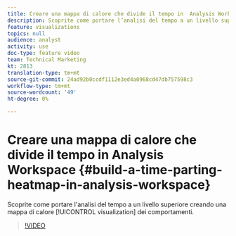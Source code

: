 ```yaml
---
title: Creare una mappa di calore che divide il tempo in  Analysis Workspace
description: Scoprite come portare l’analisi del tempo a un livello superiore creando una visualizzazione mappa di calore dei comportamenti.
feature: visualizations
topics: null
audience: analyst
activity: use
doc-type: feature video
team: Technical Marketing
kt: 2813
translation-type: tm+mt
source-git-commit: 24ad92b0ccdf1112e3ed4a0968cd47db757598c3
workflow-type: tm+mt
source-wordcount: '49'
ht-degree: 0%

---
```



# Creare una mappa di calore che divide il tempo in  Analysis Workspace {#build-a-time-parting-heatmap-in-analysis-workspace}

Scoprite come portare l&#39;analisi del tempo a un livello superiore creando una mappa di calore [!UICONTROL visualization] dei comportamenti.

>[!VIDEO](https://video.tv.adobe.com/v/26991/?quality=12)
